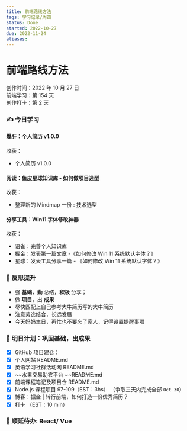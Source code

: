 ```yaml
---
title: 前端路线方法
tags: 学习记录/周四
status: Done
started: 2022-10-27
due: 2022-11-24
aliases: 
---
```

# 前端路线方法
创作时间：2022 年 10 月 27 日  
前端学习：第 154 天  
创作打卡：第 2 天
### ✍️ 今日学习
#### 爆肝：个人简历 v1.0.0
收获：
- 个人简历 v1.0.0
#### 阅读：鱼皮星球知识库 - 如何做项目选型
收获：
- 整理新的 Mindmap 一份 : 技术选型
#### 分享工具：Win11 字体修改神器
收获：
- 语雀：完善个人知识库
- 掘金：发表第一篇文章 -《如何修改 Win 11 系统默认字体？》
- 星球：发表工具分享一篇 - 《如何修改 Win 11 系统默认字体？》
### 🔖 反思提升
- 强 **基础**，**勤** 总结，**积极** 分享；
- 做 **项目**，出 **成果**
- 尽快匹配上自己参考大牛简历写的大牛简历
- 注意劳逸结合，长远发展
- 今天妈妈生日，再忙也不要忘了家人，记得设置提醒事项
### 🔖 明日计划：巩固基础，出成果
- [x] GitHub 项目建仓：
- [x] 个人网站 README.md
- [x] 英语学习社群活动网 README.md
- [x] ~~水果交易助农平台 ~~~~README.md~~
- [x] 前端课程笔记及项目仓 README.md
- [x] Node.js 课程项目 97-109（EST：3hs） （争取三天内完成全部 `Oct 30`）
- [x] 博客：掘金 | 转行前端，如何打造一份优秀简历？
- [x] 打卡 （EST：10 min）
### 🔖 顺延待办: React/ Vue
